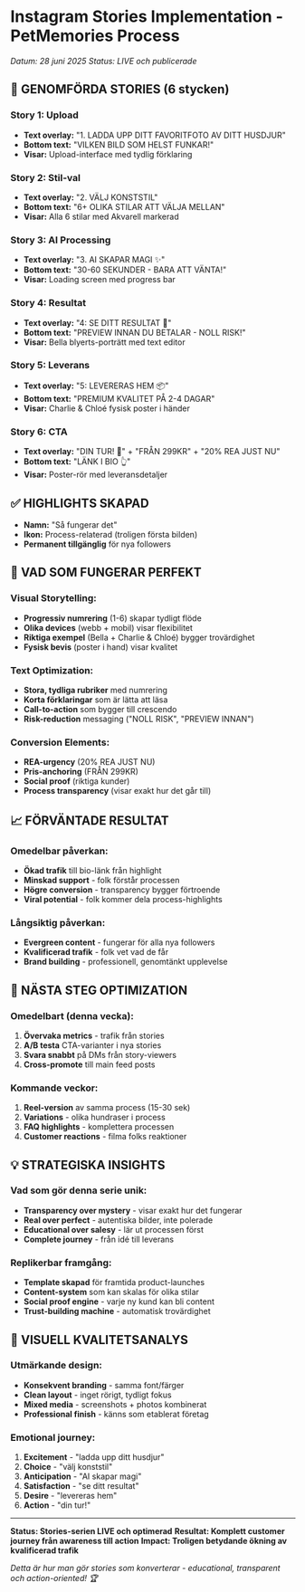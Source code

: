# Instagram Stories Implementation - PetMemories Process
*Datum: 28 juni 2025*
*Status: LIVE och publicerade*

## 📱 GENOMFÖRDA STORIES (6 stycken)

### **Story 1: Upload**
- **Text overlay:** "1. LADDA UPP DITT FAVORITFOTO AV DITT HUSDJUR"
- **Bottom text:** "VILKEN BILD SOM HELST FUNKAR!"
- **Visar:** Upload-interface med tydlig förklaring

### **Story 2: Stil-val**
- **Text overlay:** "2. VÄLJ KONSTSTIL"
- **Bottom text:** "6+ OLIKA STILAR ATT VÄLJA MELLAN"
- **Visar:** Alla 6 stilar med Akvarell markerad

### **Story 3: AI Processing**
- **Text overlay:** "3. AI SKAPAR MAGI ✨"
- **Bottom text:** "30-60 SEKUNDER - BARA ATT VÄNTA!"
- **Visar:** Loading screen med progress bar

### **Story 4: Resultat**
- **Text overlay:** "4: SE DITT RESULTAT 👀"
- **Bottom text:** "PREVIEW INNAN DU BETALAR - NOLL RISK!"
- **Visar:** Bella blyerts-porträtt med text editor

### **Story 5: Leverans**
- **Text overlay:** "5: LEVERERAS HEM 📦"
- **Bottom text:** "PREMIUM KVALITET PÅ 2-4 DAGAR"
- **Visar:** Charlie & Chloé fysisk poster i händer

### **Story 6: CTA**
- **Text overlay:** "DIN TUR! 🚀" + "FRÅN 299KR" + "20% REA JUST NU"
- **Bottom text:** "LÄNK I BIO 👆"
- **Visar:** Poster-rör med leveransdetaljer

## ✅ HIGHLIGHTS SKAPAD
- **Namn:** "Så fungerar det"
- **Ikon:** Process-relaterad (troligen första bilden)
- **Permanent tillgänglig** för nya followers

## 🎯 VAD SOM FUNGERAR PERFEKT

### **Visual Storytelling:**
- **Progressiv numrering** (1-6) skapar tydligt flöde
- **Olika devices** (webb + mobil) visar flexibilitet
- **Riktiga exempel** (Bella + Charlie & Chloé) bygger trovärdighet
- **Fysisk bevis** (poster i hand) visar kvalitet

### **Text Optimization:**
- **Stora, tydliga rubriker** med numrering
- **Korta förklaringar** som är lätta att läsa
- **Call-to-action** som bygger till crescendo
- **Risk-reduction** messaging ("NOLL RISK", "PREVIEW INNAN")

### **Conversion Elements:**
- **REA-urgency** (20% REA JUST NU)
- **Pris-anchoring** (FRÅN 299KR)
- **Social proof** (riktiga kunder)
- **Process transparency** (visar exakt hur det går till)

## 📈 FÖRVÄNTADE RESULTAT

### **Omedelbar påverkan:**
- **Ökad trafik** till bio-länk från highlight
- **Minskad support** - folk förstår processen
- **Högre conversion** - transparency bygger förtroende
- **Viral potential** - folk kommer dela process-highlights

### **Långsiktig påverkan:**
- **Evergreen content** - fungerar för alla nya followers
- **Kvalificerad trafik** - folk vet vad de får
- **Brand building** - professionell, genomtänkt upplevelse

## 🚀 NÄSTA STEG OPTIMIZATION

### **Omedelbart (denna vecka):**
1. **Övervaka metrics** - trafik från stories
2. **A/B testa** CTA-varianter i nya stories
3. **Svara snabbt** på DMs från story-viewers
4. **Cross-promote** till main feed posts

### **Kommande veckor:**
1. **Reel-version** av samma process (15-30 sek)
2. **Variations** - olika hundraser i process
3. **FAQ highlights** - komplettera processen
4. **Customer reactions** - filma folks reaktioner

## 💡 STRATEGISKA INSIGHTS

### **Vad som gör denna serie unik:**
- **Transparency over mystery** - visar exakt hur det fungerar
- **Real over perfect** - autentiska bilder, inte polerade
- **Educational over salesy** - lär ut processen först
- **Complete journey** - från idé till leverans

### **Replikerbar framgång:**
- **Template skapad** för framtida product-launches
- **Content-system** som kan skalas för olika stilar
- **Social proof engine** - varje ny kund kan bli content
- **Trust-building machine** - automatisk trovärdighet

## 🎨 VISUELL KVALITETSANALYS

### **Utmärkande design:**
- **Konsekvent branding** - samma font/färger
- **Clean layout** - inget rörigt, tydligt fokus
- **Mixed media** - screenshots + photos kombinerat
- **Professional finish** - känns som etablerat företag

### **Emotional journey:**
1. **Excitement** - "ladda upp ditt husdjur"
2. **Choice** - "välj konststil" 
3. **Anticipation** - "AI skapar magi"
4. **Satisfaction** - "se ditt resultat"
5. **Desire** - "levereras hem"
6. **Action** - "din tur!"

---

**Status: Stories-serien LIVE och optimerad**
**Resultat: Komplett customer journey från awareness till action**
**Impact: Troligen betydande ökning av kvalificerad trafik**

*Detta är hur man gör stories som konverterar - educational, transparent och action-oriented! 🏆*
